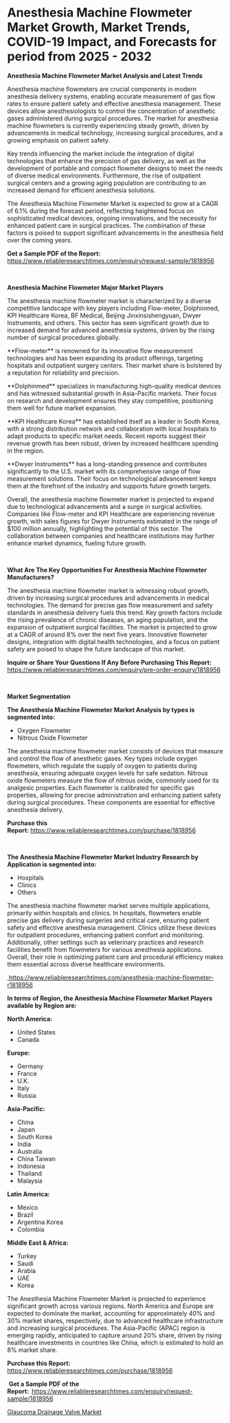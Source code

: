 <p><h1>Anesthesia Machine Flowmeter Market Growth, Market Trends, COVID-19 Impact, and Forecasts for period from 2025 - 2032</h1></p><p><strong>Anesthesia Machine Flowmeter Market Analysis and Latest Trends</strong></p>
<p><p>Anesthesia machine flowmeters are crucial components in modern anesthesia delivery systems, enabling accurate measurement of gas flow rates to ensure patient safety and effective anesthesia management. These devices allow anesthesiologists to control the concentration of anesthetic gases administered during surgical procedures. The market for anesthesia machine flowmeters is currently experiencing steady growth, driven by advancements in medical technology, increasing surgical procedures, and a growing emphasis on patient safety.</p><p>Key trends influencing the market include the integration of digital technologies that enhance the precision of gas delivery, as well as the development of portable and compact flowmeter designs to meet the needs of diverse medical environments. Furthermore, the rise of outpatient surgical centers and a growing aging population are contributing to an increased demand for efficient anesthesia solutions. </p><p>The Anesthesia Machine Flowmeter Market is expected to grow at a CAGR of 6.1% during the forecast period, reflecting heightened focus on sophisticated medical devices, ongoing innovations, and the necessity for enhanced patient care in surgical practices. The combination of these factors is poised to support significant advancements in the anesthesia field over the coming years.</p></p>
<p><strong>Get a Sample PDF of the Report:&nbsp;</strong> <a href="https://www.reliableresearchtimes.com/enquiry/request-sample/1818956?utm_campaign=2992&utm_medium=2&utm_source=Github&utm_content=ia&utm_term=05032025&utm_id=anesthesia-machine-flowmeter">https://www.reliableresearchtimes.com/enquiry/request-sample/1818956</a></p>
<p>&nbsp;</p>
<p><strong>Anesthesia Machine Flowmeter Major Market Players</strong></p>
<p><p>The anesthesia machine flowmeter market is characterized by a diverse competitive landscape with key players including Flow-meter, Dolphinmed, KPI Healthcare Korea, BF Medical, Beijing Jinxinsishengyuan, Dwyer Instruments, and others. This sector has seen significant growth due to increased demand for advanced anesthesia systems, driven by the rising number of surgical procedures globally.</p><p>**Flow-meter** is renowned for its innovative flow measurement technologies and has been expanding its product offerings, targeting hospitals and outpatient surgery centers. Their market share is bolstered by a reputation for reliability and precision.</p><p>**Dolphinmed** specializes in manufacturing high-quality medical devices and has witnessed substantial growth in Asia-Pacific markets. Their focus on research and development ensures they stay competitive, positioning them well for future market expansion.</p><p>**KPI Healthcare Korea** has established itself as a leader in South Korea, with a strong distribution network and collaboration with local hospitals to adapt products to specific market needs. Recent reports suggest their revenue growth has been robust, driven by increased healthcare spending in the region.</p><p>**Dwyer Instruments** has a long-standing presence and contributes significantly to the U.S. market with its comprehensive range of flow measurement solutions. Their focus on technological advancement keeps them at the forefront of the industry and supports future growth targets.</p><p>Overall, the anesthesia machine flowmeter market is projected to expand due to technological advancements and a surge in surgical activities. Companies like Flow-meter and KPI Healthcare are experiencing revenue growth, with sales figures for Dwyer Instruments estimated in the range of $100 million annually, highlighting the potential of this sector. The collaboration between companies and healthcare institutions may further enhance market dynamics, fueling future growth.</p></p>
<p>&nbsp;</p>
<p><strong>What Are The Key Opportunities For Anesthesia Machine Flowmeter Manufacturers?</strong></p>
<p><p>The anesthesia machine flowmeter market is witnessing robust growth, driven by increasing surgical procedures and advancements in medical technologies. The demand for precise gas flow measurement and safety standards in anesthesia delivery fuels this trend. Key growth factors include the rising prevalence of chronic diseases, an aging population, and the expansion of outpatient surgical facilities. The market is projected to grow at a CAGR of around 8% over the next five years. Innovative flowmeter designs, integration with digital health technologies, and a focus on patient safety are poised to shape the future landscape of this market.</p></p>
<p><strong>Inquire or Share Your Questions If Any Before Purchasing This Report:</strong> <a href="https://www.reliableresearchtimes.com/enquiry/pre-order-enquiry/1818956?utm_campaign=2992&utm_medium=2&utm_source=Github&utm_content=ia&utm_term=05032025&utm_id=anesthesia-machine-flowmeter">https://www.reliableresearchtimes.com/enquiry/pre-order-enquiry/1818956</a></p>
<p>&nbsp;</p>
<p><strong>Market Segmentation</strong></p>
<p><strong>The Anesthesia Machine Flowmeter Market Analysis by types is segmented into:</strong></p>
<p><ul><li>Oxygen Flowmeter</li><li>Nitrous Oxide Flowmeter</li></ul></p>
<p><p>The anesthesia machine flowmeter market consists of devices that measure and control the flow of anesthetic gases. Key types include oxygen flowmeters, which regulate the supply of oxygen to patients during anesthesia, ensuring adequate oxygen levels for safe sedation. Nitrous oxide flowmeters measure the flow of nitrous oxide, commonly used for its analgesic properties. Each flowmeter is calibrated for specific gas properties, allowing for precise administration and enhancing patient safety during surgical procedures. These components are essential for effective anesthesia delivery.</p></p>
<p><strong>Purchase this Report:&nbsp;</strong><a href="https://www.reliableresearchtimes.com/purchase/1818956?utm_campaign=2992&utm_medium=2&utm_source=Github&utm_content=ia&utm_term=05032025&utm_id=anesthesia-machine-flowmeter">https://www.reliableresearchtimes.com/purchase/1818956</a></p>
<p>&nbsp;</p>
<p><strong>The Anesthesia Machine Flowmeter Market Industry Research by Application is segmented into:</strong></p>
<p><ul><li>Hospitals</li><li>Clinics</li><li>Others</li></ul></p>
<p><p>The anesthesia machine flowmeter market serves multiple applications, primarily within hospitals and clinics. In hospitals, flowmeters enable precise gas delivery during surgeries and critical care, ensuring patient safety and effective anesthesia management. Clinics utilize these devices for outpatient procedures, enhancing patient comfort and monitoring. Additionally, other settings such as veterinary practices and research facilities benefit from flowmeters for various anesthesia applications. Overall, their role in optimizing patient care and procedural efficiency makes them essential across diverse healthcare environments.</p></p>
<p><a href="https://www.reliableresearchtimes.com/anesthesia-machine-flowmeter-r1818956?utm_campaign=2992&utm_medium=2&utm_source=Github&utm_content=ia&utm_term=05032025&utm_id=anesthesia-machine-flowmeter">&nbsp;https://www.reliableresearchtimes.com/anesthesia-machine-flowmeter-r1818956</a></p>
<p><strong>In terms of Region, the Anesthesia Machine Flowmeter Market Players available by Region are:</strong></p>
<p>
    <p> <strong> North America: </strong>
        <ul>
            <li>United States</li>
            <li>Canada</li>
        </ul>
        </p> 
    <p> <strong> Europe: </strong>
        <ul>
            <li>Germany</li>
            <li>France</li>
            <li>U.K.</li>
            <li>Italy</li>
            <li>Russia</li>
        </ul>
        </p> 
    <p> <strong> Asia-Pacific: </strong>
        <ul>
            <li>China</li>
            <li>Japan</li>
            <li>South Korea</li>
            <li>India</li>
            <li>Australia</li>
            <li>China Taiwan</li>
            <li>Indonesia</li>
            <li>Thailand</li>
            <li>Malaysia</li>
        </ul>
        </p> 
    <p> <strong> Latin America: </strong>
        <ul>
            <li>Mexico</li>
            <li>Brazil</li>
            <li>Argentina Korea</li>
            <li>Colombia</li>
        </ul>
        </p> 
    <p> <strong> Middle East & Africa: </strong>
        <ul>
            <li>Turkey</li>
            <li>Saudi</li>
            <li>Arabia</li>
            <li>UAE</li>
            <li>Korea</li>
        </ul>
    </p>
    </p>
<p><p>The Anesthesia Machine Flowmeter Market is projected to experience significant growth across various regions. North America and Europe are expected to dominate the market, accounting for approximately 40% and 30% market shares, respectively, due to advanced healthcare infrastructure and increasing surgical procedures. The Asia-Pacific (APAC) region is emerging rapidly, anticipated to capture around 20% share, driven by rising healthcare investments in countries like China, which is estimated to hold an 8% market share.</p></p>
<p><strong>Purchase this Report: </strong><a href="https://www.reliableresearchtimes.com/purchase/1818956?utm_campaign=2992&utm_medium=2&utm_source=Github&utm_content=ia&utm_term=05032025&utm_id=anesthesia-machine-flowmeter">https://www.reliableresearchtimes.com/purchase/1818956</a></p>
<p>&nbsp;<strong>Get a Sample PDF of the Report:&nbsp;&nbsp;</strong><a href="https://www.reliableresearchtimes.com/enquiry/request-sample/1818956?utm_campaign=2992&utm_medium=2&utm_source=Github&utm_content=ia&utm_term=05032025&utm_id=anesthesia-machine-flowmeter">https://www.reliableresearchtimes.com/enquiry/request-sample/1818956</a></p>
<p><strong></strong></p>
<p><p><a href="https://github.com/klaassenmackenzie6/Market-Research-Report-List-1/blob/main/glaucoma-drainage-valve-market.md?utm_campaign=2992&utm_medium=2&utm_source=Github&utm_content=ia&utm_term=05032025&utm_id=anesthesia-machine-flowmeter">Glaucoma Drainage Valve Market</a></p></p>